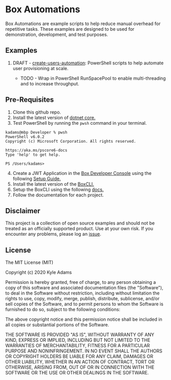 # Box Automations
Box Automations are example scripts to help reduce manual overhead for repetitive tasks. These examples are designed to be used for demonstration, development, and test purposes.

## Examples
1. DRAFT - [create-users-automation](/create-users-automation): PowerShell scripts to help automate user provisioning at scale.
   
   * TODO - Wrap in PowerShell RunSpacePool to enable multi-threading and to increase throughput.

## Pre-Requisites

1. Clone this github repo.
2. Install the latest version of [dotnet core.](https://dotnet.microsoft.com/download)
3. Test PowerShell by running the `pwsh` command in your terminal.
```
kadams@mbp Developer % pwsh
PowerShell v6.0.2
Copyright (c) Microsoft Corporation. All rights reserved.

https://aka.ms/pscore6-docs
Type 'help' to get help.

PS /Users/kadams>
```
4. Create a JWT Application in the [Box Developer Console](https://account.box.com/developers/services) using the following [Setup Guide.](https://developer.box.com/en/guides/applications/custom-apps/jwt-setup/)
5. Install the latest version of the [BoxCLI.](https://github.com/box/boxcli/releases)
6. Setup the BoxCLI using the following [docs.](https://github.com/box/boxcli#getting-started)
7. Follow the documentation for each project.

## Disclaimer
This project is a collection of open source examples and should not be treated as an officially supported product. Use at your own risk. If you encounter any problems, please log an [issue](https://github.com/kylefernandadams/box-automations/issues).

## License

The MIT License (MIT)

Copyright (c) 2020 Kyle Adams

Permission is hereby granted, free of charge, to any person obtaining a copy of this software and associated documentation files (the "Software"), to deal in the Software without restriction, including without limitation the rights to use, copy, modify, merge, publish, distribute, sublicense, and/or sell copies of the Software, and to permit persons to whom the Software is furnished to do so, subject to the following conditions:

The above copyright notice and this permission notice shall be included in all copies or substantial portions of the Software.

THE SOFTWARE IS PROVIDED "AS IS", WITHOUT WARRANTY OF ANY KIND, EXPRESS OR IMPLIED, INCLUDING BUT NOT LIMITED TO THE WARRANTIES OF MERCHANTABILITY, FITNESS FOR A PARTICULAR PURPOSE AND NONINFRINGEMENT. IN NO EVENT SHALL THE AUTHORS OR COPYRIGHT HOLDERS BE LIABLE FOR ANY CLAIM, DAMAGES OR OTHER LIABILITY, WHETHER IN AN ACTION OF CONTRACT, TORT OR OTHERWISE, ARISING FROM, OUT OF OR IN CONNECTION WITH THE SOFTWARE OR THE USE OR OTHER DEALINGS IN THE SOFTWARE.
